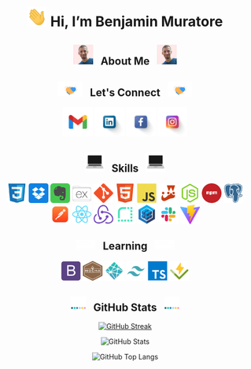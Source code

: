 <div align="center">

<h1> <img src="https://github.com/BenjaMura/BenjaMura/blob/main/images/Wave.gif" alt="Wave" height="40" width="40" title="Wave" /> Hi, I’m Benjamin Muratore</h1>

<h2> <img src="https://github.com/BenjaMura/BenjaMura/blob/main/images/BenjaMura.jpg" alt="BenjaMura" width="40" /> &nbsp About Me &nbsp <img src="https://github.com/BenjaMura/BenjaMura/blob/main/images/BenjaMura.jpg" alt="BenjaMura" width="40"/> </h2>

<h2> <img src="https://github.com/BenjaMura/BenjaMura/blob/main/images/Handshake.gif" alt="Handshake" height="30" width="50"/> &nbsp Let's Connect &nbsp <img src="https://github.com/BenjaMura/BenjaMura/blob/main/images/Handshake.gif" alt="Handshake" height="30" width="50"/> </h2>

<a href="mailto:benjaminmuratore1@gmail.com" target="blank"><img src="https://github.com/BenjaMura/BenjaMura/blob/main/images/Gmail.png" alt="Gmail" height="60" width="60" title="Gmail" /></a>
<a href="https://www.linkedin.com/in/benjamín-muratore-8a5928192/" target="blank"><img src="https://github.com/BenjaMura/BenjaMura/blob/main/images/Linkedin.png" alt="Linkedin" height="60" width="60" title="Linkedin" /></a>
<a href="https://www.facebook.com/benjamin.muratore" target="blank"><img src="https://github.com/BenjaMura/BenjaMura/blob/main/images/Facebook.png" alt="Facebook" height="60" width="60" title="Facebook" /></a>
<a href="https://www.instagram.com/benjaminmuratore/" target="blank"><img src="https://github.com/BenjaMura/BenjaMura/blob/main/images/Instagram.png" alt="Instagram" height="60" width="60" title="Instagram" /></a>

<h2> <img src="https://github.com/BenjaMura/BenjaMura/blob/main/images/Skills.webp" alt="Skills" width="40"> &nbsp Skills &nbsp <img src="https://github.com/BenjaMura/BenjaMura/blob/main/images/Skills.webp" alt="Skills" width="40"> </h2>

<img src="https://github.com/BenjaMura/BenjaMura/blob/main/images/Css.png" alt="CSS" title="CSS" height="40" width="40">
<img src="https://github.com/BenjaMura/BenjaMura/blob/main/images/Dropbox.png" alt="Dropbox" title="Dropbox" height="40" width="40">
<img src="https://github.com/BenjaMura/BenjaMura/blob/main/images/Evernote.png" alt="Evernote" title="Evernote" height="40" width="40">
<img src="https://github.com/BenjaMura/BenjaMura/blob/main/images/Express.png" alt="Express" title="Express" height="40" width="40">
<img src="https://github.com/BenjaMura/BenjaMura/blob/main/images/Git.png" alt="Git" title="Git" height="40" width="40">
<img src="https://github.com/BenjaMura/BenjaMura/blob/main/images/Html.png" alt="HTML" title="HTML" height="40" width="40">
<img src="https://github.com/BenjaMura/BenjaMura/blob/main/images/Javascript.png" alt="Javascript" title="Javascript" height="40" width="40">
<img src="https://github.com/BenjaMura/BenjaMura/blob/main/images/Jest.png" alt="Jest" title="Jest" height="40" width="40">
<img src="https://github.com/BenjaMura/BenjaMura/blob/main/images/Nodejs.png" alt="Nodejs" title="Nodejs" height="40" width="40">
<img src="https://github.com/BenjaMura/BenjaMura/blob/main/images/Npm.png" alt="Npm" title="Npm" height="40" width="40">
<img src="https://github.com/BenjaMura/BenjaMura/blob/main/images/Postgresql.png" alt="Postgresql" title="PostgreSQL" height="40" width="40">
<img src="https://github.com/BenjaMura/BenjaMura/blob/main/images/Postman.png" alt="Postman" title="Postman" height="40" width="40">
<img src="https://github.com/BenjaMura/BenjaMura/blob/main/images/React.png" alt="React" title="React" height="40" width="40">
<img src="https://github.com/BenjaMura/BenjaMura/blob/main/images/Redux.png" alt="Redux" title="Redux" height="40" width="40">
<img src="https://github.com/BenjaMura/BenjaMura/blob/main/images/Render.png" alt="Render" title="Render" height="40" width="40">
<img src="https://github.com/BenjaMura/BenjaMura/blob/main/images/Sequelize.png" alt="Sequelize" title="Sequelize" height="40" width="40">
<img src="https://github.com/BenjaMura/BenjaMura/blob/main/images/Slack.png" alt="Slack" title="Slack" height="40" width="40">
<img src="https://github.com/BenjaMura/BenjaMura/blob/main/images/Vite.png" alt="Vite" title="Vite" height="40" width="40">

<h2> <img src="https://github.com/BenjaMura/BenjaMura/blob/main/images/Loading.gif" alt="Loading" width="40"> &nbsp Learning &nbsp <img src="https://github.com/BenjaMura/BenjaMura/blob/main/images/Loading.gif" alt="Loading" width="40"> </h2>

<img src="https://github.com/BenjaMura/BenjaMura/blob/main/images/Bootstrap.png" alt="Bootstrap" title="Bootstrap" height="40" width="40">
<img src="https://github.com/BenjaMura/BenjaMura/blob/main/images/Mocha.png" alt="Mocha" title="Mocha" height="40" width="40">
<img src="https://github.com/BenjaMura/BenjaMura/blob/main/images/Netlify.png" alt="Netlify" title="Netlify" height="40" width="40">
<img src="https://github.com/BenjaMura/BenjaMura/blob/main/images/Tailwind.png" alt="Tailwind" title="Tailwind" height="40" width="40">
<img src="https://github.com/BenjaMura/BenjaMura/blob/main/images/Typescript.png" alt="Typescript" title="Typescript" height="40" width="40">
<img src="https://github.com/BenjaMura/BenjaMura/blob/main/images/Vitest.png" alt="Vitest" title="Vitest" height="40" width="40">

<h2> <img src="https://github.com/BenjaMura/BenjaMura/blob/main/images/Bars.webp" alt="Bars" width="30"> &nbsp GitHub Stats &nbsp <img src="https://github.com/BenjaMura/BenjaMura/blob/main/images/Bars.webp" alt="Bars" width="30"> </h2>

[![GitHub Streak](https://streak-stats.demolab.com?user=BenjaMura&theme=ambient-gradient&hide_border=true&currStreakNum=yellow&border_radius=20&ring=gold&fire=orange&currStreakLabel=gold&card_width=700)](https://git.io/streak-stats)

![GitHub Stats](https://github-readme-stats.vercel.app/api?username=BenjaMura&show_icons=true&border_radius=20&hide_border=true&hide_title=true&card_width=300&theme=one_dark_pro)

![GitHub Top Langs](https://github-readme-stats.vercel.app/api/top-langs/?username=BenjaMura&border_radius=20&hide_border=true&card_width=300&layout=compact&theme=one_dark_pro)

</div>